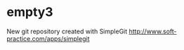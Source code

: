 empty3
======
New git repository created with SimpleGit
http://www.soft-practice.com/apps/simplegit
